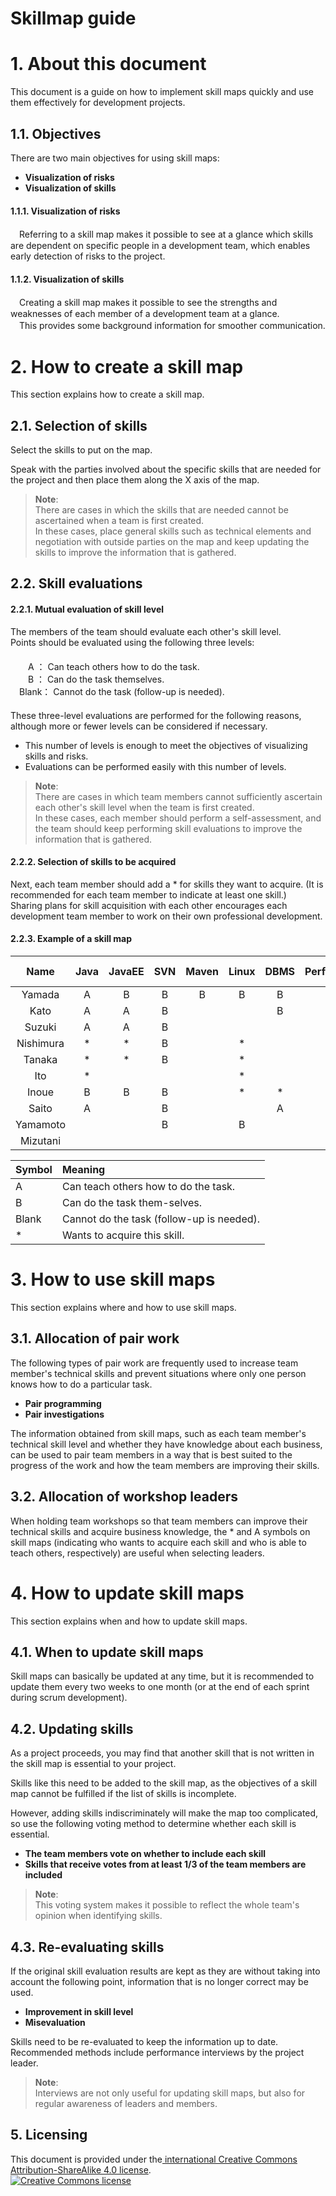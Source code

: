 # Skillmap guide

# 1.  About this document

This document is a guide on how to implement skill maps quickly and use them effectively for development projects. 

## 1.1. Objectives

There are two main objectives for using skill maps: 

* **Visualization of risks**
* **Visualization of skills**


####  1.1.1. Visualization of risks

　Referring to a skill map makes it possible to see at a glance which skills are dependent on specific people in a development team, which enables early detection of risks to the project.

####  1.1.2. Visualization of skills

　Creating a skill map makes it possible to see the strengths and weaknesses of each member of a development team at a glance.  
　This provides some background information for smoother communication. 



# 2. How to create a skill map

This section explains how to create a skill map.

## 2.1. Selection of skills

Select the skills to put on the map.

Speak with the parties involved about the specific skills that are needed for the project and then place them along the X axis of the map. 


> **Note**:  
> There are cases in which the skills that are needed cannot be ascertained when a team is first created.  
> In these cases, place general skills such as technical elements and negotiation with outside parties on the map and keep updating the skills to improve the information that is gathered.

## 2.2.  Skill evaluations

#### 2.2.1. Mutual evaluation of skill level

  The members of the team should evaluate each other's skill level.  
  Points should be evaluated using the following three levels:  
　  
　　A ：  Can teach others how to do the task.  
　　B ： Can do the task themselves.  
　Blank： Cannot do the task (follow-up is needed).   
　  
These three-level evaluations are performed for the following reasons, although more or fewer levels can be considered if necessary. 

 - This number of levels is enough to meet the objectives of visualizing skills and risks.
 - Evaluations can be performed easily with this number of levels.

> **Note**:  
> There are cases in which team members cannot sufficiently ascertain each other's skill level when the team is first created.   
> In these cases, each member should perform a self-assessment, and the team should keep performing skill evaluations to improve the information that is gathered. 

#### 2.2.2. Selection of skills to be acquired

  Next, each team member should add a * for skills they want to acquire. (It is recommended for each team member to indicate at least one skill.)  
  Sharing plans for skill acquisition with each other encourages each development team member to work on their own professional development.

#### 2.2.3. Example of a skill map

| Name  | Java  | JavaEE | SVN   | Maven | Linux | DBMS  | Performance  | Negotiation | Design  | Document creation |
| :---: | :---: | :---:  | :---: | :---: | :---: | :---: | :---: | :---:    | :---: | :---:    |
| Yamada  | A    | B     | B    | B    | B    | B    | B    | B       | B    | B       |
| Kato  | A    | A     | B    | 　    | 　    | B    | *    | 　       | A    | 　       |
| Suzuki  | A    | A     | B    | 　    | 　    | 　    | 　    | 　       | B    | 　       |
| Nishimura  | *    | *     | B    | 　    | *    | 　    | 　    | 　       | 　    | B       |
| Tanaka  | *    | *     | B    | 　    | *    | 　    | 　    | B       | *    | 　       |
| Ito  | *    | 　     | 　    | 　    | *    | 　    | 　    | 　       | 　    | 　       |
| Inoue  | B    | B     | B    | 　    | *    | *    | 　    | 　       | A    | 　       |
| Saito  | A    | 　     | B    | 　    | 　    | A    | 　    | 　       | 　    | 　       |
| Yamamoto  | 　    | 　     | B    | 　    | B    | 　    | *    | 　       | 　    | B       |
| Mizutani  | 　    | 　     | 　    | 　    | 　    | 　    | 　    | 　       | A    | 　       |

| Symbol | Meaning|
| :--- | :---|
| A   | Can teach others how to do the task.|
| B   | Can do the task them-selves.|
| Blank | Cannot do the task (follow-up is needed).|
| *   | Wants to acquire this skill. |


# 3. How to use skill maps 

This section explains where and how to use skill maps.

## 3.1. Allocation of pair work

The following types of pair work are frequently used to increase team member's technical skills and prevent situations where only one person knows how to do a particular task.


* **Pair programming**
* **Pair investigations**

The information obtained from skill maps, such as each team member's technical skill level and whether they have knowledge about each business, can be used to pair team members in a way that is best suited to the progress of the work and how the team members are improving their skills.

## 3.2. Allocation of workshop leaders

When holding team workshops so that team members can improve their technical skills and acquire business knowledge, the * and A symbols on skill maps (indicating who wants to acquire each skill and who is able to teach others, respectively) are useful when selecting leaders.


# 4. How to update skill maps

This section explains when and how to update skill maps.

## 4.1. When to update skill maps

Skill maps can basically be updated at any time, but it is recommended to update them every two weeks to one month (or at the end of each sprint during scrum development).

## 4.2. Updating skills

As a project proceeds, you may find that another skill that is not written in the skill map is essential to your project.

Skills like this need to be added to the skill map, as the objectives of a skill map cannot be fulfilled if the list of skills is incomplete.

However, adding skills indiscriminately will make the map too complicated, so use the following voting method to determine whether each skill is essential. 

 * **The team members vote on whether to include each skill**
 * **Skills that receive votes from at least 1/3 of the team members are included**

> **Note**:  
> This voting system makes it possible to reflect the whole team's opinion when identifying skills. 


## 4.3. Re-evaluating skills

If the original skill evaluation results are kept as they are without taking into account the following point, information that is no longer correct may be used. 

* **Improvement in skill level**
* **Misevaluation**

Skills need to be re-evaluated to keep the information up to date.   
Recommended methods include performance interviews by the project leader. 

> **Note**:  
> Interviews are not only useful for updating skill maps, but also for regular awareness of leaders and members. 


## 5. Licensing

This document is provided under the<a rel="license" href="http://creativecommons.org/licenses/by-sa/4.0/"> international Creative Commons Attribution-ShareAlike 4.0 license</a>.
<br />
<a rel="license" href="http://creativecommons.org/licenses/by-sa/4.0/">
  <img alt="Creative Commons license" style="border-width:0" src="https://i.creativecommons.org/l/by-sa/4.0/88x31.png" />
</a>
